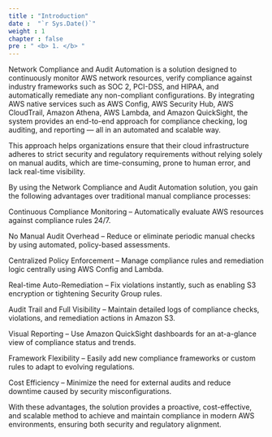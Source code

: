 ```yaml
---
title : "Introduction"
date :  "`r Sys.Date()`" 
weight : 1 
chapter : false
pre : " <b> 1. </b> "
---
```

Network Compliance and Audit Automation is a solution designed to continuously monitor AWS network resources, verify compliance against industry frameworks such as SOC 2, PCI-DSS, and HIPAA, and automatically remediate any non-compliant configurations. By integrating AWS native services such as AWS Config, AWS Security Hub, AWS CloudTrail, Amazon Athena, AWS Lambda, and Amazon QuickSight, the system provides an end-to-end approach for compliance checking, log auditing, and reporting — all in an automated and scalable way.

This approach helps organizations ensure that their cloud infrastructure adheres to strict security and regulatory requirements without relying solely on manual audits, which are time-consuming, prone to human error, and lack real-time visibility.

By using the Network Compliance and Audit Automation solution, you gain the following advantages over traditional manual compliance processes:

Continuous Compliance Monitoring – Automatically evaluate AWS resources against compliance rules 24/7.

No Manual Audit Overhead – Reduce or eliminate periodic manual checks by using automated, policy-based assessments.

Centralized Policy Enforcement – Manage compliance rules and remediation logic centrally using AWS Config and Lambda.

Real-time Auto-Remediation – Fix violations instantly, such as enabling S3 encryption or tightening Security Group rules.

Audit Trail and Full Visibility – Maintain detailed logs of compliance checks, violations, and remediation actions in Amazon S3.

Visual Reporting – Use Amazon QuickSight dashboards for an at-a-glance view of compliance status and trends.

Framework Flexibility – Easily add new compliance frameworks or custom rules to adapt to evolving regulations.

Cost Efficiency – Minimize the need for external audits and reduce downtime caused by security misconfigurations.

With these advantages, the solution provides a proactive, cost-effective, and scalable method to achieve and maintain compliance in modern AWS environments, ensuring both security and regulatory alignment.
